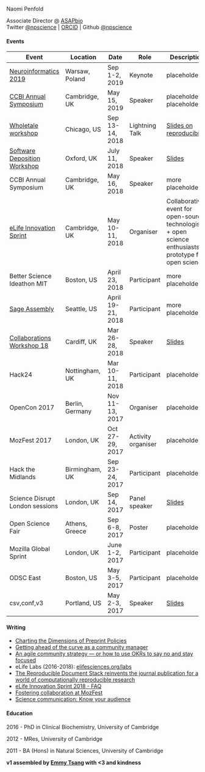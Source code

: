 Naomi Penfold

Associate Director @ [ASAPbio](https://asapbio.org)  
Twitter [@npscience](https://twitter.org/npscience) | [ORCID](http://orcid.org/0000-0003-0568-1194) | Github [@npscience](https://github.com/npscience) 

#### Events
Event | Location | Date | Role | Description
-------- | ------ | -------- | ---- | ------------
[Neuroinformatics 2019](https://www.neuroinformatics2019.org) | Warsaw, Poland | Sep 1-2, 2019 | Keynote | placeholder
[CCBI Annual Symposium](https://www.eventbrite.co.uk/e/ccbi-annual-symposium-tickets-60726345133) | Cambridge, UK | May 15, 2019 | Speaker | placeholder placeholder
[Wholetale workshop](https://wholetale.org/2018/06/26/working-group-workshop.html) | Chicago, US | Sep 13-14, 2018 | Lightning Talk | [Slides on reproducibility](https://figshare.com/articles/eLife_Reproducible_Document_Stack_lightning_talk_WholeTale_workshop_September_2018/7076822)
[Software Deposition Workshop](https://www.eventbrite.co.uk/e/software-deposit-and-preservation-workshop-tickets-46441779613) | Oxford, UK | July 11, 2018 | Speaker | [Slides](https://figshare.com/articles/Software_preservation_a_publisher_s_perspective/6799097)
CCBI Annual Symposium | Cambridge, UK | May 16, 2018 | Speaker | more placeholders
[eLife Innovation Sprint](https://elifesciences.org/events/c40798c3/elife-innovation-sprint-2018?utm_source=sprint-IE&utm_medium=website&utm_campaign=sprint-2018) | Cambridge, UK | May 10-11, 2018 | Organiser | Collaborative event for open-source technologists + open science enthusiasts to prototype for open science
Better Science Ideathon MIT | Boston, US | April 23, 2018 | Participant | more placeholders
[Sage Assembly](http://sageassembly.org/) | Seattle, US | April 19-21, 2018 | Participant | more placeholders
[Collaborations Workshop 18](https://www.software.ac.uk/blog/2017-11-24-collaborations-workshop-2018-open-science-event-2018) | Cardiff, UK | Mar 26-28, 2018 | Speaker | [Slides](https://figshare.com/articles/Sustainability_in_research_communication_and_innovation_CollabW2018_/6037943)
Hack24 | Nottingham, UK | Mar 10-11, 2018 | Participant | placeholder
OpenCon 2017 | Berlin, Germany | Nov 11-13, 2017 | Organiser | placeholder
MozFest 2017 | London, UK | Oct 27-29, 2017 | Activity organiser | placeholder
Hack the Midlands | Birmingham, UK | Sep 23-24, 2017 | Participant | placeholder
Science Disrupt London sessions | London, UK | Sep 14, 2017 | Panel speaker | [Slides](https://figshare.com/articles/Presentation-ScienceDisrupt-science2_0/5411095)
Open Science Fair | Athens, Greece | Sep 6-8, 2017 | Poster | placeholder
Mozilla Global Sprint | London, UK | June 1-2, 2017 | Participant | placeholder
ODSC East | Boston, US | May 3-5, 2017 | Participant | placeholder
csv,conf,v3 | Portland, US | May 2-3, 2017 | Speaker | [Slides](https://figshare.com/articles/csvconfv3-presentation/4964999)

#### Writing
* [Charting the Dimensions of Preprint Policies](https://cdn.ymaws.com/www.ismte.org/resource/resmgr/eon_shared_articles/Charting_the_Dinemsions.pdf)
* [Getting ahead of the curve as a community manager](https://medium.com/@npscience/getting-ahead-of-the-curve-as-a-community-manager-922dfc3d0f6f)
* [An agile community strategy — or how to use OKRs to say no and stay focused](https://blog.trelliscience.com/an-agile-community-strategy-or-how-to-use-okrs-to-say-no-and-stay-focused/)
* eLife Labs (2016-2018): [elifesciences.org/labs](https://elifesciences.org/labs)
* [The Reproducible Document Stack reinvents the journal publication for a world of computationally
reproducible research](https://zenodo.org/record/1311612/files/RO2018-RDSabstract.pdf)
* [eLife Innovation Sprint 2018 - FAQ](https://medium.com/@npscience/elife-innovation-sprint-2018-faqs-a4332c735d0b)
* [Fostering collaboration at MozFest](https://medium.com/@npscience/fostering-collaboration-at-mozfest-dc5e8c9246e1)
* [Science communication: Know your audience](http://blogs.nature.com/naturejobs/2015/08/21/science-communication-know-your-audience/)

#### Education

2016 - PhD in Clinical Biochemistry, University of Cambridge

2012 - MRes, University of Cambridge

2011 - BA (Hons) in Natural Sciences, University of Cambridge


**v1 assembled by [Emmy Tsang](https://github.com/emmyft) with <3 and kindness**

